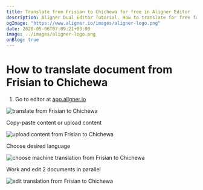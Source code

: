 ```yaml
---
title: Translate from Frisian to Chichewa for free in Aligner Editor
description: Aligner Dual Editor Tutorial. How to translate for free from Frisian to Chichewa. Aligner is multilingual document management platform. 
ogImage: "https://www.aligner.io/images/aligner-logo.png"
date: 2020-05-06T07:09:21+03:00
image: ../images/aligner-logo.png
onBlog: true
---
```


# How to translate document from Frisian to Chichewa

1. Go to editor at [app.aligner.io](https://app.aligner.io "Aligner App web page")

![translate from Frisian to Chichewa](../aligner-blank-editor.png "translate from Frisian to Chichewa")

Copy-paste content or upload content

![upload content from Frisian to Chichewa](../aligner-uploaded-document.png "upload content from Frisian to Chichewa")

Choose desired language

![choose machine translation from Frisian to Chichewa](../aligner-language-dropdown.png "choose machine translation from Frisian to Chichewa")

Work and edit 2 documents in parallel

![edit translation from Frisian to Chichewa](../aligner-double-sitded-editor.png "edit translation from Frisian to Chichewa")

